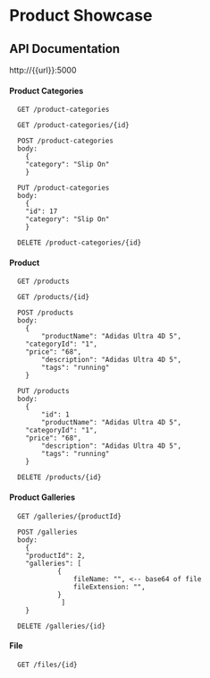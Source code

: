 
# Product Showcase

## API Documentation


http://{{url}}:5000

#### Product Categories

```
  GET /product-categories
```
```
  GET /product-categories/{id}
```
```
  POST /product-categories
  body: 
    {
	"category": "Slip On"
    }
```
```
  PUT /product-categories
  body: 
    {
	"id": 17
	"category": "Slip On"
    }
```
```
  DELETE /product-categories/{id}
```

#### Product

```
  GET /products
```
```
  GET /products/{id}
```
```
  POST /products
  body: 
    {
    	"productName": "Adidas Ultra 4D 5",
	"categoryId": "1",
	"price": "68",
    	"description": "Adidas Ultra 4D 5",
    	"tags": "running"
    }
```
```
  PUT /products
  body: 
    {
        "id": 1
    	"productName": "Adidas Ultra 4D 5",
	"categoryId": "1",
	"price": "68",
    	"description": "Adidas Ultra 4D 5",
    	"tags": "running"
    }
```
```
  DELETE /products/{id}
```

#### Product Galleries

```
  GET /galleries/{productId}
```
```
  POST /galleries
  body: 
    {
	"productId": 2,
	"galleries": [
			{
				fileName: "", <-- base64 of file
				fileExtension: "",
			}
		     ]
    }
```
```
  DELETE /galleries/{id}
```

#### File

```
  GET /files/{id}
```



